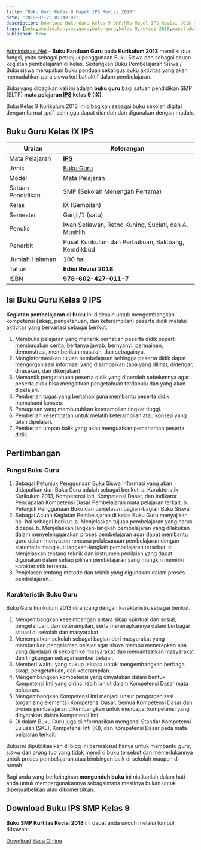 ```yaml
---
title: "Buku Guru Kelas 9 Mapel IPS Revisi 2018"
date: "2018-07-23 01:49:09"
description: Download Buku Guru Kelas 9 SMP/MTs Mapel IPS Revisi 2018 yang merupakan buku panduan guru dalam melaksanakan pembelajaran IPS.
tags: [buku,pendidikan,smp,guru,buku-guru,kelas-9,revisi-2018,mapel,download]
published: true
---
```


<script type="application/ld+json">
{
  "@context":"http://schema.org",
  "@type":"Book",
  "name" : "{{ page.title }}",
  "author": {
    "@type":"Person",
    "name":"Iwan Setiawan, Retno Kuning, Suciati, dan A. Mushlih"},
  "url" : "{{ site.url }}{{ page.url }}",
  "workExample" : [{
    "@type": "Book",
    "isbn": "978-602-427-011-7",
    "bookEdition": "Revisi 2018",
    "bookFormat": "http://schema.org/Hardcover",
    "potentialAction":{
    "@type":"ReadAction",
    "target":
      {
        "@type":"EntryPoint",
        "urlTemplate":"{{ site.url }}{{ page.url }}",
        "actionPlatform":[
          "http://schema.org/DesktopWebPlatform",
          "http://schema.org/IOSPlatform",
          "http://schema.org/AndroidPlatform"
        ]
      }
      }
    }
    ]
    }
 
</script>

[Administrasi.Net](/ "Administrasi.Net") - **Buku Panduan Guru** pada **Kurikulum 2013** memiliki dua fungsi, yaitu sebagai petunjuk penggunaan Buku Siswa dan sebagai acuan kegiatan pembelajaran di kelas. Sedangkan Buku Pembelajaran Siswa / Buku siswa merupakan buku panduan sekaligus buku aktivitas yang akan memudahkan para siswa terlibat aktif dalam pembelajaran.

Buku yang dibagikan kali ini adalah **buku guru** bagi satuan pendidikan SMP (SLTP) **mata pelajaran <acronym title="Ilmu Pengetahuan Sosial">IPS</acronym>** **kelas 9 (IX)**.

Buku Kelas 9 Kurikulum 2013 ini dibagikan sebagai buku sekolah digital dengan format .pdf, sehingga dapat diunduh dan digunakan dengan mudah.

## Buku Guru Kelas IX IPS

|Uraian|Keterangan|
| --- | --- |
|Mata Pelajaran|<a href="/bse/buku-guru-kelas-9-smp-mapel-ips-revisi-2018" title="Buku Guru Kelas 9 SMP/MTs Mapel IPS Revisi 2018"><strong><abbr title="Ilmu Pengetahuan Sosial">IPS</abbr></strong></a>|
|Jenis|<a href="/bse" title="Buku Guru" target="_blank">Buku Guru</a>|
|Model|Mata Pelajaran|
|Satuan Pendidikan|SMP (Sekolah Menengah Pertama)|
Kelas|IX (Sembilan)|
|Semester|Ganjil/1 (satu)|
Penulis|Iwan Setiawan, Retno Kuning, Suciati, dan A. Mushlih|
|Penerbit|Pusat Kurikulum dan Perbukuan, Balitbang, Kemdikbud|
|Jumlah Halaman|100 hal|
|Tahun|<strong>Edisi Revisi 2018</strong>|
|ISBN|<strong>978-602-427-011-7</strong>|

## Isi Buku Guru Kelas 9 IPS
<b>Kegiatan pembelajaran</b> di <b>buku</b> ini didesain untuk mengembangkan kompetensi (sikap, pengetahuan, dan keterampilan) peserta didik melalui aktivitas yang bervariasi sebagai berikut.
<ol><li>Membuka pelajaran yang menarik perhatian peserta didik seperti membacakan cerita, bertanya jawab, bernyanyi, permainan, demonstrasi, memberikan masalah, dan sebagainya.</li><li>Menginformasikan tujuan pembelajaran sehingga peserta didik dapat mengorganisasi informasi yang disampaikan (apa yang dilihat, didengar, dirasakan, dan dikerjakan).</li><li>Memantik pengetahuan peserta didik yang diperoleh sebelumnya agar peserta didik bisa mengaitkan pengetahuan terdahulu dan yang akan dipelajari.</li><li>Pemberian tugas yang bertahap guna membantu peserta didik memahami konsep.</li><li>Penugasan yang membutuhkan keterampilan tingkat tinggi.</li><li>Pemberian kesempatan untuk melatih keterampilan atau konsep yang telah dipelajari.</li><li>Pemberian umpan balik yang akan menguatkan pemahaman peserta didik.</li></ol>
  
## Pertimbangan

### Fungsi Buku Guru
1. Sebagai Petunjuk Penggunaan Buku Siswa
Informasi yang akan didapatkan dari Buku Guru adalah sebagai berikut.
a. Karakteristik Kurikulum 2013, Kompetensi Inti, Kompetensi Dasar, dan Indikator Pencapaian Kompetensi Dasar Pembelajaran mata pelajaran terkait.
b. Petunjuk Penggunaan Buku dan penjelasan bagian-bagian Buku Siswa.
2. Sebagai Acuan Kegiatan Pembelajaran di kelas
Buku Guru menyajikan hal-hal sebagai berikut.
a. Menjelaskan tujuan pembelajaran yang harus dicapai.
b. Menjelaskan langkah-langkah pembelajaran yang dilakukan dalam menyelenggarakan proses pembelajaran agar dapat membantu guru dalam menyusun rencana pelaksanaan pembelajaran dengan sistematis mengikuti langkah-langkah pembelajaran tersebut.
c. Menjelaskan tentang teknik dan instrumen penilaian yang dapat digunakan dalam setiap pilihan pembelajaran yang mungkin memiliki karakteristik tertentu.
3. Penjelasan tentang metode dan teknik yang digunakan dalam proses pembelajaran.

### Karakteristik Buku Guru
Buku Guru kurikulum 2013 dirancang dengan karakteristik sebagai berikut.

1. Mengembangkan keseimbangan antara sikap spiritual dan sosial, pengetahuan, dan keterampilan, serta menerapkannya dalam berbagai situasi di sekolah dan masyarakat.
2. Menempatkan sekolah sebagai bagian dari masyarakat yang memberikan pengalaman belajar agar siswa mampu menerapkan apa yang dipelajari di sekolah ke masyarakat dan memanfaatkan masyarakat dan lingkungan sebagai sumber belajar.
3. Memberi waktu yang cukup leluasa untuk mengembangkan berbagai sikap, pengetahuan, dan keterampilan.
4. Mengembangkan kompetensi yang dinyatakan dalam bentuk Kompetensi Inti yang dirinci lebih lanjut dalam Kompetensi Dasar mata pelajaran.
5. Mengembangkan Kompetensi Inti menjadi unsur pengorganisasi (organizing elements) Kompetensi Dasar. Semua Kompetensi Dasar dan proses pembelajaran dikembangkan untuk mencapai kompetensi yang dinyatakan dalam Kompetensi Inti.
6. Di dalam Buku Guru juga diinformasikan mengenai Standar Kompetensi Lulusan (SKL), Kompetensi Inti (KI), dan Kompetensi Dasar pada mata pelajaran terkait. 

Buku ini dipublikasikan di blog ini bermaksud hanya untuk membantu _guru_, _siswa_ dan _orang tua_ yang tidak memiliki buku tersebut dan memerlukannya untuk proses pembelajaran atau bimbingan baik di sekolah maupun di rumah.

Bagi anda yang berkeinginan <b>mengunduh buku</b> ini niatkanlah dalam hati anda untuk mempergunakannya sebagaimana mestinya bukan untuk diperjualbelikan atau dikomersilkan.
  
## Download Buku IPS SMP Kelas 9
**Buku SMP Kurtilas Revisi 2018** ini dapat anda unduh melalui tombol dibawah:
<p class="center"><a class="button download" href="https://docs.google.com/uc?export=download&id=1zzFlAfrjiihu0OL1024PLsehntFiixi2" rel="nofollow" target="_blank" title="Download">Download</a>
<a class="button demo open-dialog" href="https://drive.google.com/file/d/1zzFlAfrjiihu0OL1024PLsehntFiixi2/preview" Title="Baca Online" rel="nofollow">Baca Online</a></p>

